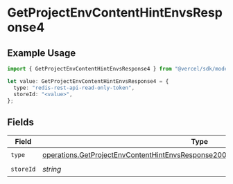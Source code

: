 # GetProjectEnvContentHintEnvsResponse4

## Example Usage

```typescript
import { GetProjectEnvContentHintEnvsResponse4 } from "@vercel/sdk/models/operations/getprojectenv.js";

let value: GetProjectEnvContentHintEnvsResponse4 = {
  type: "redis-rest-api-read-only-token",
  storeId: "<value>",
};
```

## Fields

| Field                                                                                                                                                                                      | Type                                                                                                                                                                                       | Required                                                                                                                                                                                   | Description                                                                                                                                                                                |
| ------------------------------------------------------------------------------------------------------------------------------------------------------------------------------------------ | ------------------------------------------------------------------------------------------------------------------------------------------------------------------------------------------ | ------------------------------------------------------------------------------------------------------------------------------------------------------------------------------------------ | ------------------------------------------------------------------------------------------------------------------------------------------------------------------------------------------ |
| `type`                                                                                                                                                                                     | [operations.GetProjectEnvContentHintEnvsResponse200ApplicationJSONResponseBody34Type](../../models/operations/getprojectenvcontenthintenvsresponse200applicationjsonresponsebody34type.md) | :heavy_check_mark:                                                                                                                                                                         | N/A                                                                                                                                                                                        |
| `storeId`                                                                                                                                                                                  | *string*                                                                                                                                                                                   | :heavy_check_mark:                                                                                                                                                                         | N/A                                                                                                                                                                                        |